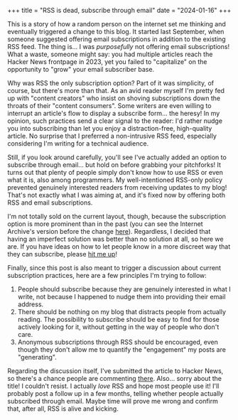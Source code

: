 +++
title = "RSS is dead, subscribe through email"
date = "2024-01-16"
+++

This is a story of how a random person on the internet set me thinking and eventually triggered a change to this blog. It started last September, when someone suggested offering email subscriptions in addition to the existing RSS feed. The thing is... I was _purposefully_ not offering email subscriptions! What a waste, someone might say: you had multiple articles reach the Hacker News frontpage in 2023, yet you failed to "capitalize" on the opportunity to "grow" your email subscriber base.

Why was RSS the only subscription option? Part of it was simplicity, of course, but there's more than that. As an avid reader myself I'm pretty fed up with "content creators" who insist on shoving subscriptions down the throats of their "content consumers". Some writers are even willing to interrupt an article's flow to display a subscribe form... the heresy! In my opinion, such practices send a clear signal to the reader: I'd rather nudge you into subscribing than let you enjoy a distraction-free, high-quality article. No surprise that I preferred a non-intrusive RSS feed, especially considering I'm writing for a technical audience.

Still, if you look around carefully, you'll see I've actually added an option to subscribe through email... but hold on before grabbing your pitchforks! It turns out that plenty of people simply don't know how to use RSS or even what it is, also among programmers. My well-intentioned RSS-only policy prevented genuinely interested readers from receiving updates to my blog! That's not exactly what I was aiming at, and it's fixed now by offering both RSS and email subscriptions.

I'm not totally sold on the current layout, though, because the subscription option is more prominent than in the past (you can see the Internet Archive's version before the change [here](https://web.archive.org/web/20231224070726/https://ochagavia.nl/)). Regardless, I decided that having an imperfect solution was better than no solution at all, so here we are. If you have ideas on how to let people know in a more discreet way that they can subscribe, please [hit me up](&#109;&#97;&#105;&#108;&#116;&#111;&#58;&#97;&#100;&#111;&#108;&#102;&#111;&#64;&#111;&#99;&#104;&#97;&#103;&#97;&#118;&#105;&#97;&#46;&#110;&#108;)!

Finally, since this post is also meant to trigger a discussion about current subscription practices, here are a few principles I'm trying to follow:

1. People should subscribe because they are genuinely interested in what I write, not because I happened to nudge them into providing their email address.
2. There should be nothing on my blog that distracts people from actually reading. The possibility to subscribe should be easy to find for those actively looking for it, without getting in the way of people who don't care.
3. Anonymous subscriptions through RSS should be encouraged, even though they don't allow me to quantify the "engagement" my posts are "generating".

Regarding the discussion itself, I've submitted the article to Hacker News, so there's a chance people are commenting [there](https://news.ycombinator.com/item?id=39010491). Also... sorry about the title! I couldn't resist. I actually _love_ RSS and hope most people use it! I'll probably post a follow up in a few months, telling whether people actually subscribed through email. Maybe time will prove me wrong and confirm that, after all, RSS is alive and kicking.